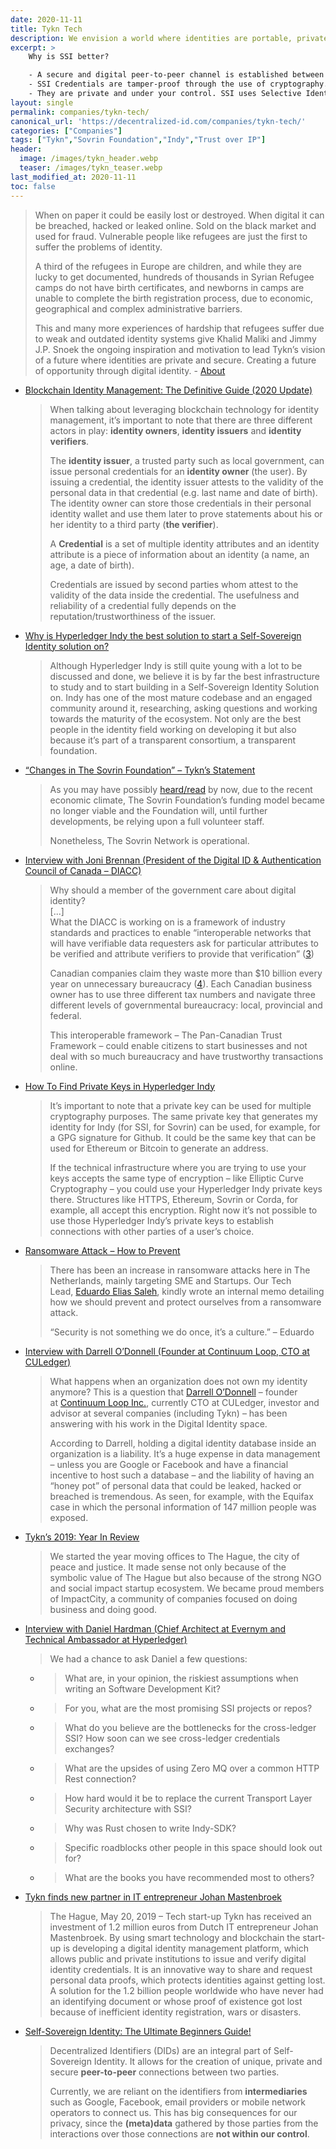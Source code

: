 ```yaml
---
date: 2020-11-11
title: Tykn Tech
description: We envision a world where identities are portable, private and secure, so that no one has to lose access to their identity ever again. Creating a future of opportunity.
excerpt: >
    Why is SSI better?

    - A secure and digital peer-to-peer channel is established between ID Issuer, ID Owner and ID Verifier. When credentials are exchanged not even the Self-Sovereign Identity system provider knows what is being exchanged. Credential issuing becomes simpler and faster.
    - SSI Credentials are tamper-proof through the use of cryptography.
    - They are private and under your control. SSI uses Selective Identity disclosure technology.
layout: single
permalink: companies/tykn-tech/
canonical_url: 'https://decentralized-id.com/companies/tykn-tech/'
categories: ["Companies"]
tags: ["Tykn","Sovrin Foundation","Indy","Trust over IP"]
header:
  image: /images/tykn_header.webp
  teaser: /images/tykn_teaser.webp
last_modified_at: 2020-11-11
toc: false
---
```


> When on paper it could be easily lost or destroyed. When digital it can be breached, hacked or leaked online. Sold on the black market and used for fraud. Vulnerable people like refugees are just the first to suffer the problems of identity.
> 
> A third of the refugees in Europe are children, and while they are lucky to get documented, hundreds of thousands in Syrian Refugee camps do not have birth certificates, and newborns in camps are unable to complete the birth registration process, due to economic, geographical and complex administrative barriers.
> 
> This and many more experiences of hardship that refugees suffer due to weak and outdated identity systems give Khalid Maliki and Jimmy J.P. Snoek the ongoing inspiration and motivation to lead Tykn’s vision of a future where identities are private and secure. Creating a future of opportunity through digital identity. - [About](https://tykn.tech/about/)

* [Blockchain Identity Management: The Definitive Guide (2020 Update)](https://tykn.tech/identity-management-blockchain/)
  > When talking about leveraging blockchain technology for identity management, it’s important to note that there are three different actors in play: **identity owners**, **identity issuers** and **identity verifiers**.
  > 
  > The **identity issuer**, a trusted party such as local government, can issue personal credentials for an **identity owner** (the user). By issuing a credential, the identity issuer attests to the validity of the personal data in that credential (e.g. last name and date of birth). The identity owner can store those credentials in their personal identity wallet and use them later to prove statements about his or her identity to a third party (**the verifier**).
  > 
  > A **Credential** is a set of multiple identity attributes and an identity attribute is a piece of information about an identity (a name, an age, a date of birth).
  > 
  > Credentials are issued by second parties whom attest to the validity of the data inside the credential. The usefulness and reliability of a credential fully depends on the reputation/trustworthiness of the issuer.
* [Why is Hyperledger Indy the best solution to start a Self-Sovereign Identity solution on?](https://tykn.tech/hyperledger-indy-self-sovereign-identity/)
  > Although Hyperledger Indy is still quite young with a lot to be discussed and done, we believe it is by far the best infrastructure to study and to start building in a Self-Sovereign Identity Solution on. Indy has one of the most mature codebase and an engaged community around it, researching, asking questions and working towards the maturity of the ecosystem. Not only are the best people in the identity field working on developing it but also because it’s part of a transparent consortium, a transparent foundation.
* [“Changes in The Sovrin Foundation” – Tykn’s Statement](https://tykn.tech/changes-in-the-sovrin-foundation-tykn-statement/)
  > As you may have possibly [heard/read](https://sovrin.org/the-status-of-the-sovrin-foundation/) by now, due to the recent economic climate, The Sovrin Foundation’s funding model became no longer viable and the Foundation will, until further developments, be relying upon a full volunteer staff.
  > 
  > Nonetheless, The Sovrin Network is operational. 
* [Interview with Joni Brennan (President of the Digital ID & Authentication Council of Canada – DIACC)](https://tykn.tech/joni-brennan-diacc-interview/)
  > Why should a member of the government care about digital identity?\
  > [...]\
  > What the DIACC is working on is a framework of industry standards and practices to enable “interoperable networks that will have verifiable data requesters ask for particular attributes to be verified and attribute verifiers to provide that verification” ([3](https://www.youtube.com/watch?v=ahsWWTWI2HM))
  >
  > Canadian companies claim they waste more than $10 billion every year on unnecessary bureaucracy ([4](https://www.cfib-fcei.ca/en/media/nearly-one-third-36-billion-cost-regulation-canada-unnecessary-red-tape)). Each Canadian business owner has to use three different tax numbers and navigate three different levels of governmental bureaucracy: local, provincial and federal.
  >
  > This interoperable framework – The Pan-Canadian Trust Framework – could enable citizens to start businesses and not deal with so much bureaucracy and have trustworthy transactions online.
* [How To Find Private Keys in Hyperledger Indy](https://tykn.tech/how-to-find-private-keys-in-hyperledger-indy/)
  > It’s important to note that a private key can be used for multiple cryptography purposes. The same private key that generates my identity for Indy (for SSI, for Sovrin) can be used, for example, for a GPG signature for Github. It could be the same key that can be used for Ethereum or Bitcoin to generate an address.
  > 
  > If the technical infrastructure where you are trying to use your keys accepts the same type of encryption – like Elliptic Curve Cryptography – you could use your Hyperledger Indy private keys there. Structures like HTTPS, Ethereum, Sovrin or Corda, for example, all accept this encryption. Right now it’s not possible to use those Hyperledger Indy’s private keys to establish connections with other parties of a user’s choice.
* [Ransomware Attack – How to Prevent](https://tykn.tech/ransomware-attack-how-to-prevent/)
  > There has been an increase in ransomware attacks here in The Netherlands, mainly targeting SME and Startups. Our Tech Lead, [Eduardo Elias Saleh](https://twitter.com/elias_eti), kindly wrote an internal memo detailing how we should prevent and protect ourselves from a ransomware attack.
  > 
  > “Security is not something we do once, it’s a culture.” – Eduardo
* [Interview with Darrell O’Donnell (Founder at Continuum Loop, CTO at CULedger)](https://tykn.tech/darrell-odonnell-interview/)
  > What happens when an organization does not own my identity anymore? This is a question that [Darrell O’Donnell](https://twitter.com/darrello) – founder at [Continuum Loop Inc.](https://www.continuumloop.com/), currently CTO at CULedger, investor and advisor at several companies (including Tykn) – has been answering with his work in the Digital Identity space.
  > 
  > According to Darrell, holding a digital identity database inside an organization is a liability. It’s a huge expense in data management – unless you are Google or Facebook and have a financial incentive to host such a database – and the liability of having an “honey pot” of personal data that could be leaked, hacked or breached is tremendous. As seen, for example, with the Equifax case in which the personal information of 147 million people was exposed.
* [Tykn’s 2019: Year In Review](https://tykn.tech/2019-year-in-review/)
  > We started the year moving offices to The Hague, the city of peace and justice. It made sense not only because of the symbolic value of The Hague but also because of the strong NGO and social impact startup ecosystem. We became proud members of ImpactCity, a community of companies focused on doing business and doing good.
* [Interview with Daniel Hardman (Chief Architect at Evernym and Technical Ambassador at Hyperledger)](https://tykn.tech/daniel-hardman-interview/)
  > We had a chance to ask Daniel a few questions:
    * > What are, in your opinion, the riskiest assumptions when writing an Software Development Kit?
    * > For you, what are the most promising SSI projects or repos?
    * > What do you believe are the bottlenecks for the cross-ledger SSI? How soon can we see cross-ledger credentials exchanges?
    * > What are the upsides of using Zero MQ over a common HTTP Rest connection?
    * > How hard would it be to replace the current Transport Layer Security architecture with SSI?
    * > Why was Rust chosen to write Indy-SDK?
    * > Specific roadblocks other people in this space should look out for?
    * > What are the books you have recommended most to others?
* [Tykn finds new partner in IT entrepreneur Johan Mastenbroek](https://tykn.tech/tykn-investment/)
  > The Hague, May 20, 2019 – Tech start-up Tykn has received an investment of 1.2 million euros from Dutch IT entrepreneur Johan Mastenbroek. By using smart technology and blockchain the start-up is developing a digital identity management platform, which allows public and private institutions to issue and verify digital identity credentials. It is an innovative way to share and request personal data proofs, which protects identities against getting lost. A solution for the 1.2 billion people worldwide who have never had an identifying document or whose proof of existence got lost because of inefficient identity registration, wars or disasters.
* [Self-Sovereign Identity: The Ultimate Beginners Guide!](https://tykn.tech/self-sovereign-identity/)
  > Decentralized Identifiers (DIDs) are an integral part of Self-Sovereign Identity. It allows for the creation of unique, private and secure **peer-to-peer** connections between two parties.
  > 
  > Currently, we are reliant on the identifiers from **intermediaries** such as Google, Facebook, email providers or mobile network operators to connect us. This has big consequences for our privacy, since the **(meta)data** gathered by those parties from the interactions over those connections are **not within our control**.
